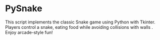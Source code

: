 # PySnake
This script implements the classic Snake game using Python with Tkinter. Players control a snake, eating food while avoiding collisions with walls . Enjoy arcade-style fun!

